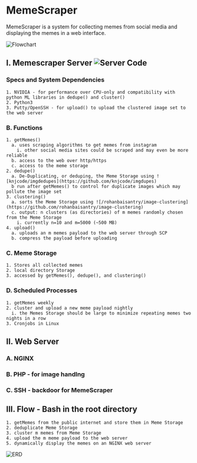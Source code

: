 # MemeScraper
MemeScraper is a system for collecting memes from social media and displaying the memes in a web interface.

![Flowchart](https://github.com/almondWilde/MemeScraper/blob/main/memescraper_flowchart.jpg)
## I. Memescraper Server ![Server Code](https://github.com/almondWilde/MemeScraper/tree/main/scraper)
  ### Specs and System Dependencies
    1. NVIDIA - for performance over CPU-only and compatibility with python ML libraries in dedupe() and cluster()
    2. Python3
    3. Putty/OpenSSH - for upload() to upload the clustered image set to the web server
  ### B. Functions
    1. getMemes()
      a. uses scraping algorithms to get memes from instagram
        i. other social media sites could be scraped and may even be more reliable
      b. access to the web over http/https
      c. access to the meme storage
    2. dedupe()
      a. De-Duplicating, or deduping, the Meme Storage using ![knjcode/imgdedupes](https://github.com/knjcode/imgdupes)
      b run after getMemes() to control for duplicate images which may pollute the image set
    3. clustering()
      a. sorts the Meme Storage using ![/rohanbaisantry/image-clustering](https://github.com/rohanbaisantry/image-clustering)
      c. output: n clusters (as directories) of m memes randomly chosen from the Meme Storage
        i. currently n=10 and m=5000 (~500 MB)
    4. upload()
      a. uploads an m memes payload to the web server through SCP
      b. compress the payload before uploading
  ### C. Meme Storage
    1. Stores all collected memes
    2. local directory Storage
    3. accessed by getMemes(), dedupe(), and clustering()
  ### D. Scheduled Processes
    1. getMemes weekly
    2. cluster and upload a new meme payload nightly
      i. the Memes Storage should be large to minimize repeating memes two nights in a row
    3. Cronjobs in Linux
## II. Web Server
  ### A. NGINX
  ### B. PHP - for image handlng
  ### C. SSH - backdoor for MemeScraper
## III. Flow - Bash in the root directory
    1. getMemes from the public internet and store them in Meme Storage
    2. deduplicate Meme Storage
    3. cluster m memes from Meme Storage
    4. upload the m meme payload to the web server
    5. dynamically display the memes on an NGINX web server

![ERD](https://github.com/almondWilde/MemeScraper/blob/main/MemeScraper_ERD.jpg)

